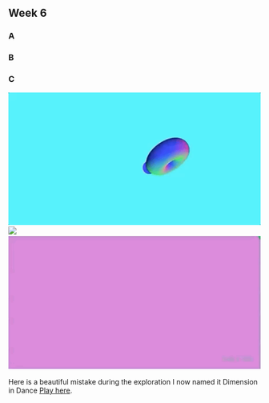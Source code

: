 ## Week 6

### A

### B

### C

![](https://github.com/Raymondvonz/CodeWords/blob/master/W6/Sep-23-2020%2023-49-23.gif)
![](https://github.com/Raymondvonz/CodeWords/blob/master/W6/Sep-24-2020%2000-14-34.gif)
![](https://github.com/Raymondvonz/CodeWords/blob/master/W6/Sep-24-2020%2000-14-46.gif)

Here is a beautiful mistake during the exploration 
I now named it Dimension in Dance
[Play here](https://raymondvonz.github.io/CodeWords/W6/sketch_3d/).
